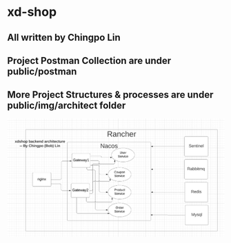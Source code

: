 # xd-shop

## All written by Chingpo Lin

## Project Postman Collection are under public/postman
## More Project Structures & processes are under public/img/architect folder
![image](https://raw.githubusercontent.com/Chingpo-Lin/xd-shop/master/public/img/architecture/xdshop_architecture.png)

